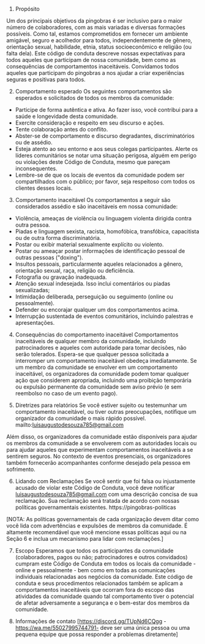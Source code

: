 1. Propósito

Um dos principais objetivos da pingobras é ser inclusivo para o maior número de colaboradores, com as mais variadas e diversas formações possíveis. Como tal, estamos comprometidos em fornecer um ambiente amigável, seguro e acolhedor para todos, independentemente de gênero, orientação sexual, habilidade, etnia, status socioeconômico e religião (ou falta dela).
Este código de conduta descreve nossas expectativas para todos aqueles que participam de nossa comunidade, bem como as consequências de comportamentos inaceitáveis.
Convidamos todos aqueles que participam do pingobras a nos ajudar a criar experiências seguras e positivas para todos.

2. Comportamento esperado
Os seguintes comportamentos são esperados e solicitados de todos os membros da comunidade:

 * Participe de forma autêntica e ativa. Ao fazer isso, você contribui para a saúde e longevidade desta comunidade.
 * Exercite consideração e respeito em seu discurso e ações.
 * Tente colaboração antes do conflito.
 * Abster-se de comportamento e discurso degradantes, discriminatórios ou de assédio.
 * Esteja atento ao seu entorno e aos seus colegas participantes. Alerte os líderes comunitários se notar uma situação perigosa, alguém em perigo ou violações deste Código de Conduta, mesmo que pareçam inconsequentes.
 * Lembre-se de que os locais de eventos da comunidade podem ser compartilhados com o público; por favor, seja respeitoso com todos os clientes desses locais.

3. Comportamento inaceitável
Os comportamentos a seguir são considerados assédio e são inaceitáveis ​​em nossa comunidade:

 * Violência, ameaças de violência ou linguagem violenta dirigida contra outra pessoa.
 * Piadas e linguagem sexista, racista, homofóbica, transfóbica, capacitista ou de outra forma discriminatória.
 * Postar ou exibir material sexualmente explícito ou violento.
 * Postar ou ameaçar postar informações de identificação pessoal de outras pessoas ("doxing").
 * Insultos pessoais, particularmente aqueles relacionados a gênero, orientação sexual, raça, religião ou deficiência.
 * Fotografia ou gravação inadequada.
 * Atenção sexual indesejada. Isso inclui comentários ou piadas sexualizadas;
 * Intimidação deliberada, perseguição ou seguimento (online ou pessoalmente).
 * Defender ou encorajar qualquer um dos comportamentos acima.
 * Interrupção sustentada de eventos comunitários, incluindo palestras e apresentações.

4. Consequências do comportamento inaceitável
Comportamentos inaceitáveis ​​de qualquer membro da comunidade, incluindo patrocinadores e aqueles com autoridade para tomar decisões, não serão tolerados.
Espera-se que qualquer pessoa solicitada a interromper um comportamento inaceitável obedeça imediatamente.
Se um membro da comunidade se envolver em um comportamento inaceitável, os organizadores da comunidade podem tomar qualquer ação que considerem apropriada, incluindo uma proibição temporária ou expulsão permanente da comunidade sem aviso prévio (e sem reembolso no caso de um evento pago).

5. Diretrizes para relatórios
Se você estiver sujeito ou testemunhar um comportamento inaceitável, ou tiver outras preocupações, notifique um organizador da comunidade o mais rápido possível. 
mailto:luisaugustodesouza785@gmail.com

Além disso, os organizadores da comunidade estão disponíveis para ajudar os membros da comunidade a se envolverem com as autoridades locais ou para ajudar aqueles que experimentam comportamentos inaceitáveis ​​a se sentirem seguros. No contexto de eventos presenciais, os organizadores também fornecerão acompanhantes conforme desejado pela pessoa em sofrimento.

6. Lidando com Reclamações
Se você sentir que foi falsa ou injustamente acusado de violar este Código de Conduta, você deve notificar luisaugustodesouza785@gmail.com com uma descrição concisa de sua reclamação. Sua reclamação será tratada de acordo com nossas políticas governamentais existentes. 
https://pingobras-politicas

[NOTA: As políticas governamentais de cada organização devem ditar como você lida com advertências e expulsões de membros da comunidade. É altamente recomendável que você mencione essas políticas aqui ou na Seção 6 e inclua um mecanismo para lidar com reclamações.]

7. Escopo
Esperamos que todos os participantes da comunidade (colaboradores, pagos ou não; patrocinadores e outros convidados) cumpram este Código de Conduta em todos os locais da comunidade - online e pessoalmente - bem como em todas as comunicações individuais relacionadas aos negócios da comunidade.
Este código de conduta e seus procedimentos relacionados também se aplicam a comportamentos inaceitáveis que ocorram fora do escopo das atividades da comunidade quando tal comportamento tiver o potencial de afetar adversamente a segurança e o bem-estar dos membros da comunidade.

8. Informações de contato
[https://discord.gg/TUpNd6CQgg -https://wa.me/55027995744791- deve ser uma única pessoa ou uma pequena equipe que possa responder a problemas diretamente]
